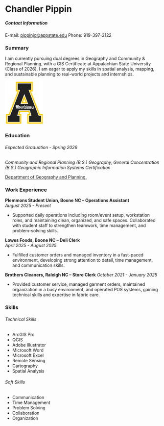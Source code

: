 # Chandler Pippin
##### Contact Information
E-mail: pippinjc@appstate.edu
Phone: 919-397-2122
### Summary
I am currently pursuing dual degrees in Geography and Community & Regional Planning, with a GIS Certificate at Appalachian State University (Class of 2026). I am eagar to apply my skills in spatial analysis, mapping, and sustainable planning to real-world projects and internships. 

<img src="/img/appstate_logo.png" width="125"> 


### Education
###### Expected Graduation - Spring 2026
*Community and Regional Planning (B.S.)*
*Geography, General Concentration (B.S.)*
*Geographic Information Systems Certification*

[Department of Geography and Planning.](http://geo.appstate.edu)
### Work Experience
**Plemmons Student Union, Boone NC – Operations Assistant**  
*August 2025 - Present*  
- Supported daily operations including room/event setup, workstation roles, and maintaining clean, organized, and safe spaces. Collaborated with student staff to strengthen teamwork, time management, and problem-solving skills.  

**Lowes Foods, Boone NC – Deli Clerk**  
*April 2025 - August 2025*  
- Fulfilled customer orders and managed inventory in a fast-paced environment, developing strong attention to detail, time management, and communication skills.  

**Brothers Cleaners, Raleigh NC – Store Clerk**
*October 2021 - January 2025*  
- Provided customer service, managed garment orders, maintained organization in a busy environment, and operated POS systems, gaining technical skills and expertise in fabric care.  
### Skills
###### Technical Skills
* ArcGIS Pro
* QGIS
* Adobe Illustrator
* Microsoft Word
* Microsoft Excel
* Remote Sensing
* Cartography
* Spatial Analysis
###### Soft Skills
* Communication
* Time Management
* Problem Solving
* Collaboration
* Organization

